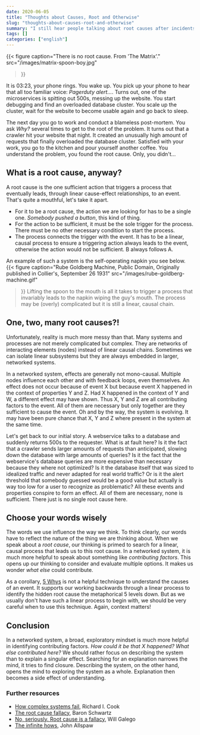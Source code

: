 ```yaml
---
date: 2020-06-05
title: "Thoughts about Causes, Root and Otherwise"
slug: "thoughts-about-causes-root-and-otherwise"
summary: "I still hear people talking about root causes after incidents. In this short essay I explain why it is better to ask about contributing factors instead."
tags: []
categories: ["english"]
---
```


{{< figure
  caption="There is no root cause. From 'The Matrix'."
  src="/images/matrix-spoon-boy.jpg"
>}}

It is 03:23, your phone rings. You wake up. You pick up your phone to hear that all too familiar voice: _Pagerduty alert..._. Turns out, one of the microservices is spitting out 500s, messing up the website. You start debugging and find an overloaded database cluster. You scale up the cluster, wait for the website to become usable again and go back to sleep.

The next day you go to work and conduct a blameless post-mortem. You ask _Why?_ several times to get to the root of the problem. It turns out that a crawler hit your website that night. It created an unusually high amount of requests that finally overloaded the database cluster. Satisfied with your work, you go to the kitchen and pour yourself another coffee. You understand the problem, you found the root cause. Only, you didn't...

## What is a root cause, anyway?

A root cause is the one sufficient action that triggers a process that eventually leads, through linear cause-effect relationships, to an event. That's quite a mouthful, let's take it apart.

- For it to be a root cause, the action we are looking for has to be a single one. _Somebody pushed a button_, this kind of thing.
- For the action to be sufficient, it must be the sole trigger for the process.  There must be no other necessary condition to start the process.
- The process connects the trigger with the event. It has to be a linear,  causal process to ensure a triggering action always leads to the event,  otherwise the action would not be sufficient. B always follows A.

An example of such a system is the self-operating napkin you see below.
{{< figure
  caption="Rube Goldberg Machine, Public Domain, Originally published in Collier's, September 26 1931"
  src="/images/rube-goldberg-machine.gif"
>}}
Lifting the spoon to the mouth is all it takes to trigger a process that invariably leads to the napkin wiping the guy's mouth. The process may be (overly) complicated but it is still a linear, causal chain.

## One, two, many root causes?!

Unfortunately, reality is much more messy than that. Many systems and processes are not merely complicated but complex. They are networks of interacting elements (nodes) instead of linear causal chains. Sometimes we can isolate linear subsystems but they are always embedded in larger, networked systems.

In a networked system, effects are generally not mono-causal. Multiple nodes influence each other and with feedback loops, even themselves. An effect does not occur because of event X but because event X happened in the context of properties Y and Z. Had X happened in the context of Y and W, a different effect may have shown. Thus X, Y and Z are all contributing factors to the event. All of them are necessary but only together are they sufficient to cause the event. Oh and by the way, the system is evolving. It may have been pure chance that X, Y and Z where present in the system at the same time.

Let's get back to our initial story. A webservice talks to a database and suddenly returns 500s to the requester. What is at fault here? Is it the fact that a crawler sends larger amounts of requests than anticipated, slowing down the database with large amounts of queries? Is it the fact that the webservice's database queries are more expensive than necessary because they where not optimized? Is it the database itself that was sized to idealized traffic and never adapted for real world traffic? Or is it the alert threshold that somebody guessed would be a good value but actually is way too low for a user to recognize as problematic? All these events and properties conspire to form an effect. All of them are necessary, none is sufficient. There just is no single root cause here.

## Choose your words wisely

The words we use influence the way we think. To think clearly, our words have to reflect the nature of the thing we are thinking about. When we speak about a _root cause_, our thinking is primed to search for a linear, causal process that leads us to this root cause. In a networked system, it is much more helpful to speak about something like _contributing factors_. This opens up our thinking to consider and evaluate multiple options. It makes us wonder _what else_ could contribute.

As a corollary, [5 Whys](https://en.wikipedia.org/wiki/Five_whys) is not a helpful technique to understand the causes of an event. It supports our working backwards through a linear process to identify the hidden root cause the metaphorical 5 levels down. But as we usually don't have such a linear process to begin with, we should be very careful when to use this technique. Again, context matters!

## Conclusion

In a networked system, a broad, exploratory mindset is much more helpful in identifying contributing factors. _How could it be that X happened? What else contributed here?_ We should rather focus on describing the system than to explain a singular effect. Searching for an explanation narrows the mind, it tries to find closure. Describing the system, on the other hand, opens the mind to exploring the system as a whole. Explanation then becomes a side effect of understanding.

### Further resources

- [How complex systems fail](http://web.mit.edu/2.75/resources/random/How%20Complex%20Systems%20Fail.pdf), Richard I. Cook
- [The root cause fallacy](https://www.xaprb.com/blog/2014/07/21/root-cause-fallacy/), Baron Schwartz
- [No, seriously. Root cause is a fallacy](https://willgallego.com/2018/04/02/no-seriously-root-cause-is-a-fallacy/), Will Galego
- [The infinite hows](https://www.oreilly.com/radar/the-infinite-hows/), John Allspaw
